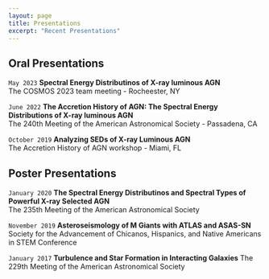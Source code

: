 ```yaml
---
layout: page
title: Presentations
excerpt: "Recent Presentations"
---
```


## Oral Presentations
`May 2023`
**Spectral Energy Distributinos of X-ray luminous AGN**<br/>
The COSMOS 2023 team meeting - Rocheester, NY

`June 2022`
**The Accretion History of AGN: The Spectral Energy Distributions of X-ray luminous AGN**<br/>
The 240th Meeting of the American Astronomical Society - Passadena, CA

`October 2019`
**Analyzing SEDs of X-ray Luminous AGN**<br/>
The Accretion History of AGN workshop - Miami, FL

## Poster Presentations
`January 2020`
**The Spectral Energy Distributinos and Spectral Types of Powerful X-ray Selected AGN**<br/>
The 235th Meeting of the American Astronomical Society

`November 2019`
**Asteroseismology of M Giants with ATLAS and ASAS-SN**<br/>
Society for the Advancement of Chicanos, Hispanics, and Native Americans in STEM Conference

`January 2017`
**Turbulence and Star Formation in Interacting Galaxies**
The 229th Meeting of the American Astronomical Society

